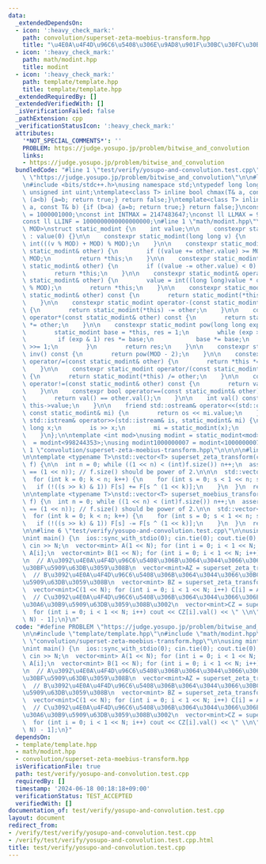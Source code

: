 ```yaml
---
data:
  _extendedDependsOn:
  - icon: ':heavy_check_mark:'
    path: convolution/superset-zeta-moebius-transform.hpp
    title: "\u4E0A\u4F4D\u96C6\u5408\u306E\u9AD8\u901F\u30BC\u30FC\u30BF\u5909\u63DB"
  - icon: ':heavy_check_mark:'
    path: math/modint.hpp
    title: modint
  - icon: ':heavy_check_mark:'
    path: template/template.hpp
    title: template/template.hpp
  _extendedRequiredBy: []
  _extendedVerifiedWith: []
  _isVerificationFailed: false
  _pathExtension: cpp
  _verificationStatusIcon: ':heavy_check_mark:'
  attributes:
    '*NOT_SPECIAL_COMMENTS*': ''
    PROBLEM: https://judge.yosupo.jp/problem/bitwise_and_convolution
    links:
    - https://judge.yosupo.jp/problem/bitwise_and_convolution
  bundledCode: "#line 1 \"test/verify/yosupo-and-convolution.test.cpp\"\n#define PROBLEM\
    \ \"https://judge.yosupo.jp/problem/bitwise_and_convolution\"\n\n#line 1 \"template/template.hpp\"\
    \n#include <bits/stdc++.h>\nusing namespace std;\ntypedef long long ll;\ntypedef\
    \ unsigned int uint;\ntemplate<class T> inline bool chmax(T& a, const T& b) {if\
    \ (a<b) {a=b; return true;} return false;}\ntemplate<class T> inline bool chmin(T&\
    \ a, const T& b) {if (b<a) {a=b; return true;} return false;}\nconst int INTINF\
    \ = 1000001000;\nconst int INTMAX = 2147483647;\nconst ll LLMAX = 9223372036854775807;\n\
    const ll LLINF = 1000000000000000000;\n#line 1 \"math/modint.hpp\"\n\n\n\ntemplate<int\
    \ MOD>\nstruct static_modint {\n    int value;\n\n    constexpr static_modint()\
    \ : value(0) {}\n\n    constexpr static_modint(long long v) {\n        value =\
    \ int(((v % MOD) + MOD) % MOD);\n    }\n\n    constexpr static_modint& operator+=(const\
    \ static_modint& other) {\n        if ((value += other.value) >= MOD) value -=\
    \ MOD;\n        return *this;\n    }\n\n    constexpr static_modint& operator-=(const\
    \ static_modint& other) {\n        if ((value -= other.value) < 0) value += MOD;\n\
    \        return *this;\n    }\n\n    constexpr static_modint& operator*=(const\
    \ static_modint& other) {\n        value = int((long long)value * other.value\
    \ % MOD);\n        return *this;\n    }\n\n    constexpr static_modint operator+(const\
    \ static_modint& other) const {\n        return static_modint(*this) += other;\n\
    \    }\n\n    constexpr static_modint operator-(const static_modint& other) const\
    \ {\n        return static_modint(*this) -= other;\n    }\n\n    constexpr static_modint\
    \ operator*(const static_modint& other) const {\n        return static_modint(*this)\
    \ *= other;\n    }\n\n    constexpr static_modint pow(long long exp) const {\n\
    \        static_modint base = *this, res = 1;\n        while (exp > 0) {\n   \
    \         if (exp & 1) res *= base;\n            base *= base;\n            exp\
    \ >>= 1;\n        }\n        return res;\n    }\n\n    constexpr static_modint\
    \ inv() const {\n        return pow(MOD - 2);\n    }\n\n    constexpr static_modint&\
    \ operator/=(const static_modint& other) {\n        return *this *= other.inv();\n\
    \    }\n\n    constexpr static_modint operator/(const static_modint& other) const\
    \ {\n        return static_modint(*this) /= other;\n    }\n\n    constexpr bool\
    \ operator!=(const static_modint& other) const {\n        return val() != other.val();\n\
    \    }\n\n    constexpr bool operator==(const static_modint& other) const {\n\
    \        return val() == other.val();\n    }\n\n    int val() const {\n      return\
    \ this->value;\n    }\n\n    friend std::ostream& operator<<(std::ostream& os,\
    \ const static_modint& mi) {\n        return os << mi.value;\n    }\n\n    friend\
    \ std::istream& operator>>(std::istream& is, static_modint& mi) {\n        long\
    \ long x;\n        is >> x;\n        mi = static_modint(x);\n        return is;\n\
    \    }\n};\n\ntemplate <int mod>\nusing modint = static_modint<mod>;\nusing modint998244353\
    \  = modint<998244353>;\nusing modint1000000007 = modint<1000000007>;\n\n\n#line\
    \ 1 \"convolution/superset-zeta-moebius-transform.hpp\"\n\n\n\n#line 5 \"convolution/superset-zeta-moebius-transform.hpp\"\
    \n\ntemplate <typename T>\nstd::vector<T> superset_zeta_transform(const std::vector<T>&\
    \ f) {\n\n  int n = 0; while ((1 << n) < (int)f.size()) n++;\n  assert((int)f.size()\
    \ == (1 << n)); // f.size() should be power of 2.\n\n\n  std::vector<T> F = f;\n\
    \  for (int k = 0; k < n; k++) {\n    for (int s = 0; s < 1 << n; s++) {\n   \
    \   if (!((s >> k) & 1)) F[s] += F[s ^ (1 << k)];\n    }\n  }\n  return F;\n}\n\
    \n\ntemplate <typename T>\nstd::vector<T> superset_moebius_transform(const std::vector<T>&\
    \ f) {\n  int n = 0; while ((1 << n) < (int)f.size()) n++;\n  assert((int)f.size()\
    \ == (1 << n)); // f.size() should be power of 2.\n\n  std::vector<T> F = f;\n\
    \  for (int k = 0; k < n; k++) {\n    for (int s = 0; s < 1 << n; s++) {\n   \
    \   if (!((s >> k) & 1)) F[s] -= F[s ^ (1 << k)];\n    }\n  }\n  return F;\n}\n\
    \n\n#line 6 \"test/verify/yosupo-and-convolution.test.cpp\"\n\nusing mint = modint998244353;\n\
    \nint main() {\n  ios::sync_with_stdio(0); cin.tie(0); cout.tie(0);\n  int N;\
    \ cin >> N;\n  vector<mint> A(1 << N); for (int i = 0; i < 1 << N; i++) cin >>\
    \ A[i];\n  vector<mint> B(1 << N); for (int i = 0; i < 1 << N; i++) cin >> B[i];\n\
    \n  // A\u3092\u4E0A\u4F4D\u96C6\u5408\u306B\u3064\u3044\u3066\u306E\u30BC\u30FC\
    \u30BF\u5909\u63DB\u3059\u308B\n  vector<mint>AZ = superset_zeta_transform(A);\n\
    \  // B\u3092\u4E0A\u4F4D\u96C6\u5408\u306B\u3064\u3044\u3066\u30BC\u30FC\u30BF\
    \u5909\u63DB\u3059\u308B\n  vector<mint> BZ = superset_zeta_transform(B);\n\n\
    \  vector<mint>C(1 << N); for (int i = 0; i < 1 << N; i++) C[i] = AZ[i] * BZ[i];\n\
    \  // C\u3092\u4E0A\u4F4D\u96C6\u5408\u306B\u3064\u3044\u3066\u306E\u30E1\u30D3\
    \u30A6\u30B9\u5909\u63DB\u3059\u308B\u3002\n  vector<mint>CZ = superset_moebius_transform(C);\n\
    \  for (int i = 0; i < 1 << N; i++) cout << CZ[i].val() << \" \\n\"[i == (1 <<\
    \ N) - 1];\n}\n"
  code: "#define PROBLEM \"https://judge.yosupo.jp/problem/bitwise_and_convolution\"\
    \n\n#include \"template/template.hpp\"\n#include \"math/modint.hpp\"\n#include\
    \ \"convolution/superset-zeta-moebius-transform.hpp\"\n\nusing mint = modint998244353;\n\
    \nint main() {\n  ios::sync_with_stdio(0); cin.tie(0); cout.tie(0);\n  int N;\
    \ cin >> N;\n  vector<mint> A(1 << N); for (int i = 0; i < 1 << N; i++) cin >>\
    \ A[i];\n  vector<mint> B(1 << N); for (int i = 0; i < 1 << N; i++) cin >> B[i];\n\
    \n  // A\u3092\u4E0A\u4F4D\u96C6\u5408\u306B\u3064\u3044\u3066\u306E\u30BC\u30FC\
    \u30BF\u5909\u63DB\u3059\u308B\n  vector<mint>AZ = superset_zeta_transform(A);\n\
    \  // B\u3092\u4E0A\u4F4D\u96C6\u5408\u306B\u3064\u3044\u3066\u30BC\u30FC\u30BF\
    \u5909\u63DB\u3059\u308B\n  vector<mint> BZ = superset_zeta_transform(B);\n\n\
    \  vector<mint>C(1 << N); for (int i = 0; i < 1 << N; i++) C[i] = AZ[i] * BZ[i];\n\
    \  // C\u3092\u4E0A\u4F4D\u96C6\u5408\u306B\u3064\u3044\u3066\u306E\u30E1\u30D3\
    \u30A6\u30B9\u5909\u63DB\u3059\u308B\u3002\n  vector<mint>CZ = superset_moebius_transform(C);\n\
    \  for (int i = 0; i < 1 << N; i++) cout << CZ[i].val() << \" \\n\"[i == (1 <<\
    \ N) - 1];\n}"
  dependsOn:
  - template/template.hpp
  - math/modint.hpp
  - convolution/superset-zeta-moebius-transform.hpp
  isVerificationFile: true
  path: test/verify/yosupo-and-convolution.test.cpp
  requiredBy: []
  timestamp: '2024-06-18 00:18:18+09:00'
  verificationStatus: TEST_ACCEPTED
  verifiedWith: []
documentation_of: test/verify/yosupo-and-convolution.test.cpp
layout: document
redirect_from:
- /verify/test/verify/yosupo-and-convolution.test.cpp
- /verify/test/verify/yosupo-and-convolution.test.cpp.html
title: test/verify/yosupo-and-convolution.test.cpp
---
```

